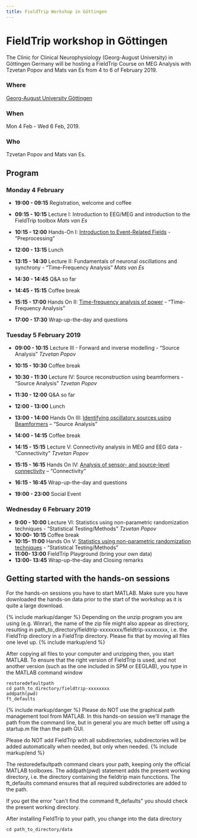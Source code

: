 ```yaml
---
title: FieldTrip Workshop in Göttingen
---
```


# FieldTrip workshop in Göttingen

The Clinic for Clinical Neurophysiology (Georg-August University) in Göttingen Germany will be hosting a FieldTrip Course on MEG Analysis 
with Tzvetan Popov and Mats van Es from 4 to 6 of February 2019.

### Where

[Georg-August University Göttingen](https://www.uni-goettingen.de/en/1.html)  

### When

Mon 4 Feb - Wed 6 Feb, 2019.

### Who

Tzvetan Popov and Mats van Es.

## Program

### Monday 4 February

-   **19:00 - 09:15**   Registration, welcome and coffee
-   **09:15 - 10:15**   Lecture I: Introduction to EEG/MEG and introduction to the FieldTrip toolbox _Mats van Es_
-   **10:15 - 12:00**   Hands-On I: [Introduction to Event-Related Fields](/tutorial/eventrelatedaveraging) - “Preprocessing”
-   **12:00 - 13:15**   Lunch

-   **13:15 - 14:30**   Lecture II: Fundamentals of neuronal oscillations and synchrony - “Time-Frequency Analysis” _Mats van Es_
-   **14:30 - 14:45**   Q&A so far
-   **14:45 - 15:15**   Coffee break
-   **15:15 - 17:00**   Hands On II: [Time-frequency analysis of power](/tutorial/timefrequencyanalysis) - “Time-Frequency Analysis”
-   **17:00 - 17:30**   Wrap-up-the-day and questions


### Tuesday  5 February 2019

-   **09:00 - 10:15**    Lecture III - Forward and inverse modelling  - “Source Analysis” _Tzvetan Popov_
-   **10:15 - 10:30**    Coffee break
-   **10:30 - 11:30**    Lecture IV: Source reconstruction using beamformers - “Source Analysis” _Tzvetan Popov_
-   **11:30 - 12:00**    Q&A so far
-   **12:00 - 13:00**    Lunch

-   **13:00 - 14:00**   Hands On III: [Identifying oscillatory sources using Beamformers](/tutorial/beamformer) – “Source Analysis” 
-   **14:00 - 14:15**   Coffee break
-   **14:15 - 15:15**   Lecture V: Connectivity analysis in MEG and EEG data - “Connectivity” _Tzvetan Popov_
-   **15:15 - 16:15**   Hands On IV: [Analysis of sensor- and source-level connectivity](/tutorial/connectivity) – “Connectivity”
-   **16:15 - 16:45**   Wrap-up-the-day and questions
-   **19:00 - 23:00**   Social Event


### Wednesday  6 February 2019

-   **9:00 - 10:00**   Lecture VI: Statistics using non-parametric randomization techniques - “Statistical Testing/Methods” _Tzvetan Popov_
-   **10:00- 10:15**   Coffee break
-   **10:15- 11:00**   Hands On V: [Statistics using non-parametric randomization techniques](/tutorial/cluster_permutation_timelock) - “Statistical Testing/Methods”
-   **11:00- 13:00**   FieldTrip Playground (bring your own data)
-   **13:00- 13:45**   Wrap-up-the-day and Closing remarks


## Getting started with the hands-on sessions

For the hands-on sessions you have to start MATLAB. Make sure you have downloaded the hands-on data prior to the start of the workshop as it is quite a large download.

{% include markup/danger %}
Depending on the unzip program you are using (e.g. Winrar), the name of the zip file might also appear as directiory, resulting in path_to_directory/fieldtrip-xxxxxxxx/fieldtrip-xxxxxxxx, i.e. the FieldTrip directory in a FieldTrip directory. Please fix that by moving all files one level up.
{% include markup/end %}

After copying all files to your computer and unzipping then, you start MATLAB. To ensure that the right version of FieldTrip is used, and not another version (such as the one included in SPM or EEGLAB), you type in the MATLAB command window

    restoredefaultpath
    cd path_to_directory/fieldtrip-xxxxxxxx
    addpath(pwd)
    ft_defaults

{% include markup/danger %}
Please do NOT use the graphical path management tool from MATLAB. In this hands-on session we'll manage the path from the command line, but in general you are much better off using a startup.m file than the path GUI.

Please do NOT add FieldTrip with all subdirectories, subdirectories will be added automatically when needed, but only when needed.
{% include markup/end %}

The restoredefaultpath command clears your path, keeping only the
official MATLAB toolboxes. The addpath(pwd) statement adds the
present working directory, i.e. the directory containing the fieldtrip
main funcctions. The ft_defaults command ensures that all required
subdirectories are added to the path.

If you get the error "can't find the command ft_defaults" you should check the present working directory.

After installing FieldTrip to your path, you change into the data directory

    cd path_to_directory/data
